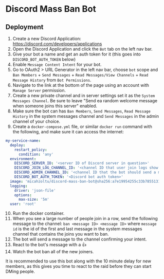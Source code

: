 # Discord Mass Ban Bot
## Deployment
1. Create a new Discord Application: https://discord.com/developers/applications
2. Open the Discord Application and click the `Bot` tab on the left nav bar.
3. Give your bot a name and get an auth token for it (this goes into `DISCORD_BOT_AUTH_TOKEN` below)
4. Enable `Message Content Intent` for your bot.
5. Go to OAuth2 > URL Generator in the left nav bar, choose `bot` scope and `Ban Members` + `Send Messages` + `Read Messages/View Channels` + `Read Message History` from `Bot Permissions`.
6. Navigate to the link at the bottom of the page using an account with `Manage Server` permission.
7. Create a new private channel and in server settings set it as the `System Messages Channel`.  Be sure to leave "Send ea random welcome message when someone joins this server" enabled.
8. Make sure the bot can has `Ban Members`, `Send Messages`, `Read Message History` in the system messages channel and `Send Messages` in the admin channel of your choice.
9. Create a `docker-compose.yml` file, or similar `docker run` command with the following, and make sure it can access the internet:
  ```yml
  my-service-name:
    deploy:
      restart_policy:
        condition: 'any'
    environment:
      DISCORD_SERVER_ID: '<server ID of Discord server in question>'
      DISCORD_JOIN_LOG_CHANNEL_ID: '<channel ID that user join logs show up in, should not contain any other messages and should be private>'
      DISCORD_ADMIN_CHANNEL_ID: '<channel ID that the bot should send a message if it notices a raid>'
      DISCORD_BOT_AUTH_TOKEN: '<Discord bot auth token>'
    image: 'micahzoltu/discord-mass-ban-bot@sha256:a7e19954255c33b7855131a0db02e1758b1add8ff146f445c4df379a0f687f44'
    logging:
      driver: 'json-file'
      options:
        max-size: '5m'
    user: 'root'
  ```
10. Run the docker container.
11. When you see a large number of people join in a row, send the following message to the channel: `ban <message ID> <message ID>` where `message id` is the id of the first and last message in the system messages channel that contains the joins you want to ban.
12. The bot will send a message to the channel confirming your intent.
13. React to the bot's message with a 👍
14. Watch the bot ban all of the new joiners.

It is recommended to use this bot along with the 10 minute delay for new members, as this gives you time to react to the raid before they can start DMing people.

